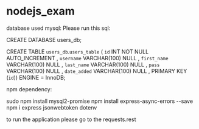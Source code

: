 # nodejs_exam

database used mysql:
Please run this sql:

CREATE DATABASE users_db;

CREATE TABLE `users_db`.`users_table` ( 
    `id` INT NOT NULL AUTO_INCREMENT , 
    `username` VARCHAR(100) NULL , 
    `first_name` VARCHAR(100) NULL , 
    `last_name` VARCHAR(100) NULL , 
    `pass` VARCHAR(100) NULL , 
    `date_added` VARCHAR(100) NULL , PRIMARY KEY (`id`)) ENGINE = InnoDB;


npm dependency:

sudo npm install mysql2-promise
npm install express-async-errors --save
npm i express jsonwebtoken dotenv


to run the application please go to the requests.rest

